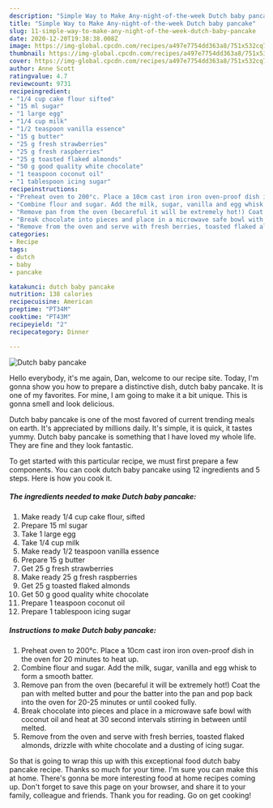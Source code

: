 ```yaml
---
description: "Simple Way to Make Any-night-of-the-week Dutch baby pancake"
title: "Simple Way to Make Any-night-of-the-week Dutch baby pancake"
slug: 11-simple-way-to-make-any-night-of-the-week-dutch-baby-pancake
date: 2020-12-20T19:38:38.008Z
image: https://img-global.cpcdn.com/recipes/a497e7754dd363a8/751x532cq70/dutch-baby-pancake-recipe-main-photo.jpg
thumbnail: https://img-global.cpcdn.com/recipes/a497e7754dd363a8/751x532cq70/dutch-baby-pancake-recipe-main-photo.jpg
cover: https://img-global.cpcdn.com/recipes/a497e7754dd363a8/751x532cq70/dutch-baby-pancake-recipe-main-photo.jpg
author: Anne Scott
ratingvalue: 4.7
reviewcount: 9731
recipeingredient:
- "1/4 cup cake flour sifted"
- "15 ml sugar"
- "1 large egg"
- "1/4 cup milk"
- "1/2 teaspoon vanilla essence"
- "15 g butter"
- "25 g fresh strawberries"
- "25 g fresh raspberries"
- "25 g toasted flaked almonds"
- "50 g good quality white chocolate"
- "1 teaspoon coconut oil"
- "1 tablespoon icing sugar"
recipeinstructions:
- "Preheat oven to 200°c. Place a 10cm cast iron iron oven-proof dish in the oven for 20 minutes to heat up."
- "Combine flour and sugar. Add the milk, sugar, vanilla and egg whisk to form a smooth batter."
- "Remove pan from the oven (becareful it will be extremely hot!) Coat the pan with melted butter and pour the batter into the pan and pop back into the oven for 20-25 minutes or until cooked fully."
- "Break chocolate into pieces and place in a microwave safe bowl with coconut oil and heat at 30 second intervals stirring in between until melted."
- "Remove from the oven and serve with fresh berries, toasted flaked almonds, drizzle with white chocolate and a dusting of icing sugar."
categories:
- Recipe
tags:
- dutch
- baby
- pancake

katakunci: dutch baby pancake 
nutrition: 138 calories
recipecuisine: American
preptime: "PT34M"
cooktime: "PT43M"
recipeyield: "2"
recipecategory: Dinner

---
```



![Dutch baby pancake](https://img-global.cpcdn.com/recipes/a497e7754dd363a8/751x532cq70/dutch-baby-pancake-recipe-main-photo.jpg)

Hello everybody, it's me again, Dan, welcome to our recipe site. Today, I'm gonna show you how to prepare a distinctive dish, dutch baby pancake. It is one of my favorites. For mine, I am going to make it a bit unique. This is gonna smell and look delicious.



Dutch baby pancake is one of the most favored of current trending meals on earth. It's appreciated by millions daily. It's simple, it is quick, it tastes yummy. Dutch baby pancake is something that I have loved my whole life. They are fine and they look fantastic.


To get started with this particular recipe, we must first prepare a few components. You can cook dutch baby pancake using 12 ingredients and 5 steps. Here is how you cook it.

<!--inarticleads1-->

##### The ingredients needed to make Dutch baby pancake:

1. Make ready 1/4 cup cake flour, sifted
1. Prepare 15 ml sugar
1. Take 1 large egg
1. Take 1/4 cup milk
1. Make ready 1/2 teaspoon vanilla essence
1. Prepare 15 g butter
1. Get 25 g fresh strawberries
1. Make ready 25 g fresh raspberries
1. Get 25 g toasted flaked almonds
1. Get 50 g good quality white chocolate
1. Prepare 1 teaspoon coconut oil
1. Prepare 1 tablespoon icing sugar




<!--inarticleads2-->

##### Instructions to make Dutch baby pancake:

1. Preheat oven to 200°c. Place a 10cm cast iron iron oven-proof dish in the oven for 20 minutes to heat up.
1. Combine flour and sugar. Add the milk, sugar, vanilla and egg whisk to form a smooth batter.
1. Remove pan from the oven (becareful it will be extremely hot!) Coat the pan with melted butter and pour the batter into the pan and pop back into the oven for 20-25 minutes or until cooked fully.
1. Break chocolate into pieces and place in a microwave safe bowl with coconut oil and heat at 30 second intervals stirring in between until melted.
1. Remove from the oven and serve with fresh berries, toasted flaked almonds, drizzle with white chocolate and a dusting of icing sugar.




So that is going to wrap this up with this exceptional food dutch baby pancake recipe. Thanks so much for your time. I'm sure you can make this at home. There's gonna be more interesting food at home recipes coming up. Don't forget to save this page on your browser, and share it to your family, colleague and friends. Thank you for reading. Go on get cooking!
